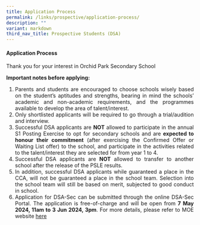 ```yaml
---
title: Application Process
permalink: /links/prospective/application-process/
description: ""
variant: markdown
third_nav_title: Prospective Students (DSA)
---
```

<div align="justify">

<h4>Application Process</h4>

Thank you for your interest in Orchid Park Secondary School

<strong>Important notes before applying:</strong>

<ol><li>Parents and students are encouraged to choose schools wisely based on the student’s aptitudes and strengths, bearing in mind the schools’ academic and non-academic requirements, and the programmes available to develop the area of talent/interest.

</li><li>Only shortlisted applicants will be required to go through a trial/audition and interview.

</li><li>Successful DSA applicants are <strong>NOT</strong> allowed to participate in the annual S1 Posting Exercise to opt for secondary schools and are <strong>expected to honour their commitment</strong> (after exercising the Confirmed Offer or Waiting List offer) to the school, and participate in the activities related to the talent/interest they are selected for from year 1 to 4.

</li><li>Successful DSA applicants are <strong>NOT</strong> allowed to transfer to another school after the release of the PSLE results.

</li><li>In addition, successful DSA applicants while guaranteed a place in the CCA, will not be guaranteed a place in the school team. Selection into the school team will still be based on merit, subjected to good conduct in school.&nbsp;

</li><li>Application for DSA-Sec can be submitted through the online DSA-Sec Portal. The application is free-of-charge and will be open from <strong>7 May 2024, 11am to 3 Jun 2024, 3pm</strong>. For more details, please refer to MOE website <a href="http://www.moe.gov.sg/dsa-sec">here</a>
	
</li></ol></div>